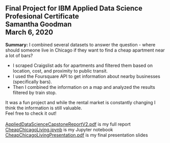 <h2>Final Project for IBM Applied Data Science Profesional Certificate
<br>Samantha Goodman
<br>March 6, 2020
  </h2>

<b>Summary:</b>
I combined several datasets to answer the question - where should someone live in Chicago if they want to find a cheap apartment near a lot of bars?
<ul>
  <li>I scraped Craigslist ads for apartments and filtered them based on location, cost, and proximity to public transit.</li>
  <li>I used the Foursquare API to get information about nearby businesses (specifically bars).</li>
  <li>Then I combined the information on a map and analyzed the results filtered by train stop.</li></ul>
It was a fun project and while the rental market is constantly changing I think the information is still valuable.
<br>Feel free to check it out!
<br>
<br>
<a href="https://github.com/sjegoodman/IBM-Data-Science/blob/master/AppliedDataScienceCapstoneReportV2.pdf">AppliedDataScienceCapstoneReportV2.pdf</a> is my full report
<br><a href="https://github.com/sjegoodman/IBM-Data-Science/blob/master/CheapChicagoLiving.ipynb">CheapChicagoLiving.ipynb</a> is my Jupyter notebook
<br><a href="https://github.com/sjegoodman/IBM-Data-Science/blob/master/CheapChicagoLivingPresentation.pdf">CheapChicagoLivingPresentation.pdf</a> is my final presentation slides
